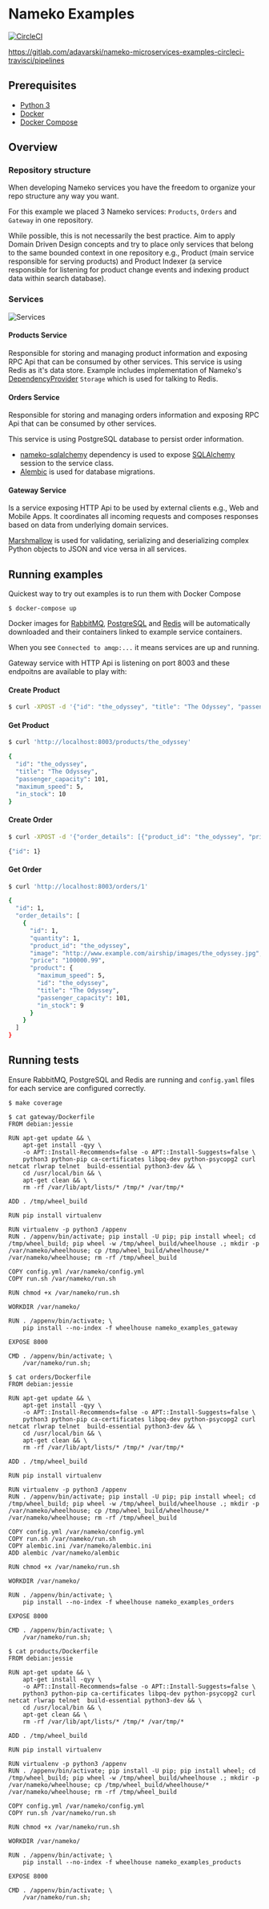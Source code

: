 # Nameko Examples

[![CircleCI](https://circleci.com/gh/adavarski/nameko-microservices-examples-circleci-travisci/tree/master.svg?style=svg)](https://circleci.com/gh/adavarski/nameko-microservices-examples-circleci-travisci)

https://gitlab.com/adavarski/nameko-microservices-examples-circleci-travisci/pipelines

## Prerequisites

* [Python 3](https://www.python.org/downloads/)
* [Docker](https://www.docker.com/)
* [Docker Compose](https://docs.docker.com/compose/)

## Overview

### Repository structure
When developing Nameko services you have the freedom to organize your repo structure any way you want.

For this example we placed 3 Nameko services: `Products`, `Orders` and `Gateway` in one repository.

While possible, this is not necessarily the best practice. Aim to apply Domain Driven Design concepts and try to place only services that belong to the same bounded context in one repository e.g., Product (main service responsible for serving products) and Product Indexer (a service responsible for listening for product change events and indexing product data within search database).

### Services

![Services](diagram.png)

#### Products Service

Responsible for storing and managing product information and exposing RPC Api that can be consumed by other services. This service is using Redis as it's data store. Example includes implementation of Nameko's [DependencyProvider](https://nameko.readthedocs.io/en/stable/key_concepts.html#dependency-injection) `Storage` which is used for talking to Redis.

#### Orders Service

Responsible for storing and managing orders information and exposing RPC Api that can be consumed by other services.

This service is using PostgreSQL database to persist order information.
- [nameko-sqlalchemy](https://pypi.python.org/pypi/nameko-sqlalchemy)  dependency is used to expose [SQLAlchemy](http://www.sqlalchemy.org/) session to the service class.
- [Alembic](https://pypi.python.org/pypi/alembic) is used for database migrations.

#### Gateway Service

Is a service exposing HTTP Api to be used by external clients e.g., Web and Mobile Apps. It coordinates all incoming requests and composes responses based on data from underlying domain services.

[Marshmallow](https://pypi.python.org/pypi/marshmallow) is used for validating, serializing and deserializing complex Python objects to JSON and vice versa in all services.

## Running examples

Quickest way to try out examples is to run them with Docker Compose

`$ docker-compose up`

Docker images for [RabbitMQ](https://hub.docker.com/_/rabbitmq/), [PostgreSQL](https://hub.docker.com/_/postgres/) and [Redis](https://hub.docker.com/_/redis/) will be automatically downloaded and their containers linked to example service containers.

When you see `Connected to amqp:...` it means services are up and running.

Gateway service with HTTP Api is listening on port 8003 and these endpoitns are available to play with:

#### Create Product

```sh
$ curl -XPOST -d '{"id": "the_odyssey", "title": "The Odyssey", "passenger_capacity": 101, "maximum_speed": 5, "in_stock": 10}' 'http://localhost:8003/products'
```

#### Get Product

```sh
$ curl 'http://localhost:8003/products/the_odyssey'

{
  "id": "the_odyssey",
  "title": "The Odyssey",
  "passenger_capacity": 101,
  "maximum_speed": 5,
  "in_stock": 10
}
```
#### Create Order

```sh
$ curl -XPOST -d '{"order_details": [{"product_id": "the_odyssey", "price": "100000.99", "quantity": 1}]}' 'http://localhost:8003/orders'

{"id": 1}
```

#### Get Order

```sh
$ curl 'http://localhost:8003/orders/1'

{
  "id": 1,
  "order_details": [
    {
      "id": 1,
      "quantity": 1,
      "product_id": "the_odyssey",
      "image": "http://www.example.com/airship/images/the_odyssey.jpg",
      "price": "100000.99",
      "product": {
        "maximum_speed": 5,
        "id": "the_odyssey",
        "title": "The Odyssey",
        "passenger_capacity": 101,
        "in_stock": 9
      }
    }
  ]
}
```

## Running tests

Ensure RabbitMQ, PostgreSQL and Redis are running and `config.yaml` files for each service are configured correctly.

`$ make coverage`

```
$ cat gateway/Dockerfile
FROM debian:jessie

RUN apt-get update && \
    apt-get install -qyy \
    -o APT::Install-Recommends=false -o APT::Install-Suggests=false \
    python3 python-pip ca-certificates libpq-dev python-psycopg2 curl netcat rlwrap telnet  build-essential python3-dev && \
    cd /usr/local/bin && \
    apt-get clean && \
    rm -rf /var/lib/apt/lists/* /tmp/* /var/tmp/*

ADD . /tmp/wheel_build

RUN pip install virtualenv

RUN virtualenv -p python3 /appenv
RUN . /appenv/bin/activate; pip install -U pip; pip install wheel; cd /tmp/wheel_build; pip wheel -w /tmp/wheel_build/wheelhouse .; mkdir -p /var/nameko/wheelhouse; cp /tmp/wheel_build/wheelhouse/* /var/nameko/wheelhouse; rm -rf /tmp/wheel_build

COPY config.yml /var/nameko/config.yml
COPY run.sh /var/nameko/run.sh

RUN chmod +x /var/nameko/run.sh

WORKDIR /var/nameko/

RUN . /appenv/bin/activate; \
    pip install --no-index -f wheelhouse nameko_examples_gateway

EXPOSE 8000

CMD . /appenv/bin/activate; \
    /var/nameko/run.sh;

$ cat orders/Dockerfile 
FROM debian:jessie

RUN apt-get update && \
    apt-get install -qyy \
    -o APT::Install-Recommends=false -o APT::Install-Suggests=false \
    python3 python-pip ca-certificates libpq-dev python-psycopg2 curl netcat rlwrap telnet  build-essential python3-dev && \
    cd /usr/local/bin && \
    apt-get clean && \
    rm -rf /var/lib/apt/lists/* /tmp/* /var/tmp/*

ADD . /tmp/wheel_build

RUN pip install virtualenv

RUN virtualenv -p python3 /appenv
RUN . /appenv/bin/activate; pip install -U pip; pip install wheel; cd /tmp/wheel_build; pip wheel -w /tmp/wheel_build/wheelhouse .; mkdir -p /var/nameko/wheelhouse; cp /tmp/wheel_build/wheelhouse/* /var/nameko/wheelhouse; rm -rf /tmp/wheel_build

COPY config.yml /var/nameko/config.yml
COPY run.sh /var/nameko/run.sh
COPY alembic.ini /var/nameko/alembic.ini
ADD alembic /var/nameko/alembic

RUN chmod +x /var/nameko/run.sh

WORKDIR /var/nameko/

RUN . /appenv/bin/activate; \
    pip install --no-index -f wheelhouse nameko_examples_orders

EXPOSE 8000

CMD . /appenv/bin/activate; \
    /var/nameko/run.sh;

$ cat products/Dockerfile 
FROM debian:jessie

RUN apt-get update && \
    apt-get install -qyy \
    -o APT::Install-Recommends=false -o APT::Install-Suggests=false \
    python3 python-pip ca-certificates libpq-dev python-psycopg2 curl netcat rlwrap telnet  build-essential python3-dev && \
    cd /usr/local/bin && \
    apt-get clean && \
    rm -rf /var/lib/apt/lists/* /tmp/* /var/tmp/*

ADD . /tmp/wheel_build

RUN pip install virtualenv

RUN virtualenv -p python3 /appenv
RUN . /appenv/bin/activate; pip install -U pip; pip install wheel; cd /tmp/wheel_build; pip wheel -w /tmp/wheel_build/wheelhouse .; mkdir -p /var/nameko/wheelhouse; cp /tmp/wheel_build/wheelhouse/* /var/nameko/wheelhouse; rm -rf /tmp/wheel_build

COPY config.yml /var/nameko/config.yml
COPY run.sh /var/nameko/run.sh

RUN chmod +x /var/nameko/run.sh

WORKDIR /var/nameko/

RUN . /appenv/bin/activate; \
    pip install --no-index -f wheelhouse nameko_examples_products

EXPOSE 8000

CMD . /appenv/bin/activate; \
    /var/nameko/run.sh;

```
